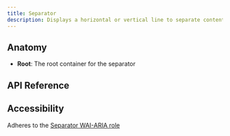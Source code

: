 ```yaml
---
title: Separator
description: Displays a horizontal or vertical line to separate content.
---
```


<script>
    import { APITable } from '$docs/components'
    export let data
</script>

## Anatomy

- **Root**: The root container for the separator

## API Reference

<APITable data={data.builder} />

## Accessibility

Adheres to the [Separator WAI-ARIA role](https://www.w3.org/TR/wai-aria-1.2/#separator)

